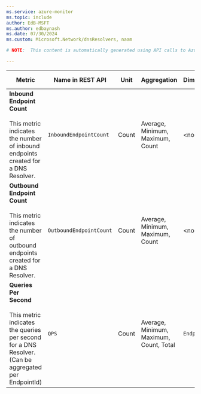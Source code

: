 ```yaml
---
ms.service: azure-monitor
ms.topic: include
author: EdB-MSFT
ms.author: edbaynash
ms.date: 07/30/2024
ms.custom: Microsoft.Network/dnsResolvers, naam

# NOTE:  This content is automatically generated using API calls to Azure. Any edits made on these files will be overwritten in the next run of the script. 
 
---
```



|Metric|Name in REST API|Unit|Aggregation|Dimensions|Time Grains|DS Export|
|---|---|---|---|---|---|---|
|**Inbound Endpoint Count**<br><br>This metric indicates the number of inbound endpoints created for a DNS Resolver. |`InboundEndpointCount` |Count |Average, Minimum, Maximum, Count |\<none\>|PT1H, PT6H, PT12H, P1D |No|
|**Outbound Endpoint Count**<br><br>This metric indicates the number of outbound endpoints created for a DNS Resolver. |`OutboundEndpointCount` |Count |Average, Minimum, Maximum, Count |\<none\>|PT1H, PT6H, PT12H, P1D |No|
|**Queries Per Second**<br><br>This metric indicates the queries per second for a DNS Resolver. (Can be aggregated per EndpointId) |`QPS` |Count |Average, Minimum, Maximum, Count, Total |`EndpointId`|PT5M, PT15M, PT30M, PT1H, PT6H, PT12H, PT24H |No|